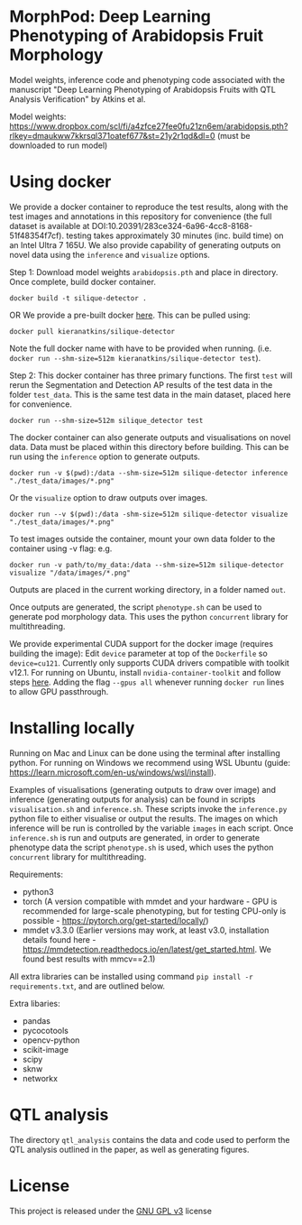 # MorphPod: Deep Learning Phenotyping of Arabidopsis Fruit Morphology
Model weights, inference code and phenotyping code associated with the manuscript "Deep Learning Phenotyping of Arabidopsis Fruits with QTL Analysis Verification" by Atkins et al.

Model weights: https://www.dropbox.com/scl/fi/a4zfce27fee0fu21zn6em/arabidopsis.pth?rlkey=dmaukww7kkrsql371oatef677&st=21y2r1qd&dl=0 (must be downloaded to run model)

# Using docker
We provide a docker container to reproduce the test results, along with the test images and annotations in this repository for convenience (the full dataset is available at DOI:10.20391/283ce324-6a96-4cc8-8168-51f48354f7cf). testing takes approximately 30 minutes (inc. build time) on an Intel Ultra 7 165U. We also provide capability of generating outputs on novel data using the ``inference`` and ``visualize`` options. 

Step 1:
Download model weights ``arabidopsis.pth`` and place in directory. Once complete, build docker container.
```
docker build -t silique-detector .
```
OR
We provide a pre-built docker [here](https://hub.docker.com/repository/docker/kieranatkins/silique-detector/general]). This can be pulled using:
```
docker pull kieranatkins/silique-detector
```
Note the full docker name with have to be provided when running. (i.e. ``docker run --shm-size=512m kieranatkins/silique-detector test``).

Step 2:
This docker container has three primary functions. The first ``test`` will rerun the Segmentation and Detection AP results of the test data in the folder ``test_data``. This is the same test data in the main dataset, placed here for convenience.

```
docker run --shm-size=512m silique_detector test
```
The docker container can also generate outputs and visualisations on novel data. Data must be placed within this directory before building. This can be run using the ``inference`` option to generate outputs.

```
docker run -v $(pwd):/data --shm-size=512m silique-detector inference "./test_data/images/*.png"
```
Or the ``visualize`` option to draw outputs over images.
```
docker run --v $(pwd):/data -shm-size=512m silique-detector visualize "./test_data/images/*.png"
```
To test images outside the container, mount your own data folder to the container using -v flag: e.g. 
```
docker run -v path/to/my_data:/data --shm-size=512m silique-detector visualize "/data/images/*.png"
```
Outputs are placed in the current working directory, in a folder named ``out``.

Once outputs are generated, the script ``phenotype.sh`` can be used to generate pod morphology data. This uses the python ``concurrent`` library for multithreading. 

We provide experimental CUDA support for the docker image (requires building the image): Edit ``device`` parameter at top of the ``Dockerfile`` so ``device=cu121``. Currently only supports CUDA drivers compatible with toolkit v12.1. For running on Ubuntu, install ``nvidia-container-toolkit`` and follow steps [here](https://stackoverflow.com/questions/59691207/docker-build-with-nvidia-runtime). Adding the flag ``--gpus all`` whenever running ``docker run`` lines to allow GPU passthrough.

# Installing locally
Running on Mac and Linux can be done using the terminal after installing python. For running on Windows we recommend using WSL Ubuntu (guide: https://learn.microsoft.com/en-us/windows/wsl/install).

Examples of visualisations (generating outputs to draw over image) and inference (generating outputs for analysis) can be found in scripts ``visualisation.sh`` and ``inference.sh``. These scripts invoke the ``inference.py`` python file to either visualise or output the results. The images on which inference will be run is controlled by the variable ``images`` in each script. Once ``inference.sh`` is run and outputs are generated, in order to generate phenotype data the script ``phenotype.sh`` is used, which uses the python ``concurrent`` library for multithreading. 

Requirements:
  - python3
  - torch (A version compatible with mmdet and your hardware - GPU is recommended for large-scale phenotyping, but for testing CPU-only is possible - https://pytorch.org/get-started/locally/)
  - mmdet v3.3.0 (Earlier versions may work, at least v3.0, installation details found here - https://mmdetection.readthedocs.io/en/latest/get_started.html. We found best results with mmcv==2.1)

All extra libraries can be installed using command ``pip install -r requirements.txt``, and are outlined below.

Extra libaries:
  - pandas
  - pycocotools
  - opencv-python
  - scikit-image
  - scipy
  - sknw
  - networkx

# QTL analysis
The directory ``qtl_analysis`` contains the data and code used to perform the QTL analysis outlined in the paper, as well as generating figures.

# License
This project is released under the [GNU GPL v3](https://choosealicense.com/licenses/gpl-3.0/) license
